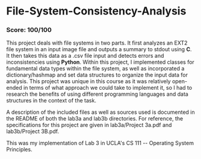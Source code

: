 # File-System-Consistency-Analysis

### Score: 100/100

This project deals with file systems in two parts. It first analyzes an EXT2 file system in an input image file and outputs a summary to stdout using **C**. It then takes this data as a .csv file input and detects errors and inconsistencies using **Python**. Within this project, I implemented classes for fundamental data types within the file system, as well as incorporated a dictionary/hashmap and set data structures to organize the input data for analysis. This project was unique in this course as it was relatively open-ended in terms of what approach we could take to implement it, so I had to research the benefits of using different programming languages and data structures in the context of the task. 

A description of the included files as well as sources used is documented in the README of both the lab3a and lab3b directories. For reference, the specifications for this project are given in lab3a/Project 3a.pdf and lab3b/Project 3B.pdf.

This was my implementation of Lab 3 in UCLA's CS 111 -- Operating System Principles.
